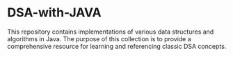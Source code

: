 # DSA-with-JAVA
This repository contains implementations of various data structures and algorithms in Java. The purpose of this collection is to provide a comprehensive resource for learning and referencing classic DSA concepts.
